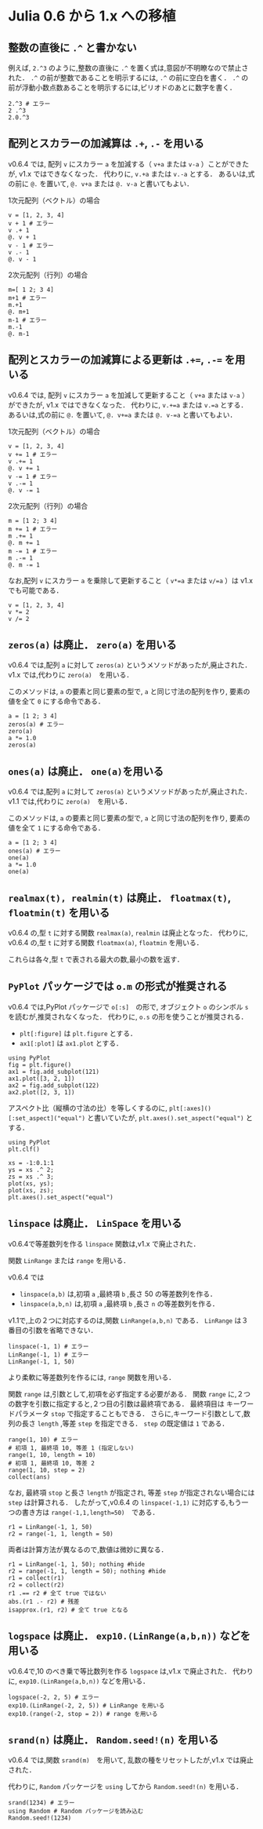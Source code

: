 # Julia 0.6 から 1.x への移植

## 整数の直後に `.^` と書かない

例えば, `2.^3` のように,整数の直後に `.^` を置く式は,意図が不明瞭なので禁止された．
`.^` の前が整数であることを明示するには, `.^` の前に空白を書く．
`.^` の前が浮動小数点数あることを明示するには,ピリオドのあとに数字を書く．

```@repl
2.^3 # エラー
2 .^3
2.0.^3
```

## 配列とスカラーの加減算は `.+`, `.-` を用いる

v0.6.4 では,
配列 `v` にスカラー `a` を加減する（ `v+a` または `v-a` ）ことができたが,
v1.x ではできなくなった．
代わりに, `v.+a` または `v.-a` とする．
あるいは,式の前に `@.` を置いて, `@. v+a` または `@. v-a` と書いてもよい．

1次元配列（ベクトル）の場合

```@repl
v = [1, 2, 3, 4]
v + 1 # エラー
v .+ 1
@. v + 1
v - 1 # エラー
v .- 1
@. v - 1
```

2次元配列（行列）の場合

```@repl
m=[ 1 2; 3 4]
m+1 # エラー
m.+1
@. m+1
m-1 # エラー
m.-1
@. m-1
```

## 配列とスカラーの加減算による更新は `.+=`, `.-=` を用いる

v0.6.4 では,
配列 `v` にスカラー `a` を加減して更新すること（ `v+a` または `v-a` ）ができたが,
v1.x ではできなくなった．
代わりに, `v.+=a` または `v.=a` とする．
あるいは,式の前に `@.` を置いて, `@. v+=a` または `@. v-=a` と書いてもよい．

1次元配列（ベクトル）の場合

```@repl
v = [1, 2, 3, 4]
v += 1 # エラー
v .+= 1
@. v += 1
v -= 1 # エラー
v .-= 1
@. v -= 1
```

2次元配列（行列）の場合

```@repl
m = [1 2; 3 4]
m += 1 # エラー
m .+= 1
@. m += 1
m -= 1 # エラー
m .-= 1
@. m -= 1
```


なお,配列 `v` にスカラー `a` を乗除して更新すること（ `v*=a` または `v/=a` ）は v1.x でも可能である．

```@repl
v = [1, 2, 3, 4]
v *= 2
v /= 2
```


## `zeros(a)` は廃止． `zero(a)` を用いる

v0.6.4 では,配列 `a` に対して `zeros(a)` というメソッドがあったが,廃止された．
v1.x では,代わりに `zero(a)`　を用いる．

このメソッドは, `a` の要素と同じ要素の型で, `a` と同じ寸法の配列を作り,
要素の値を全て `0` にする命令である．

```@repl
a = [1 2; 3 4]
zeros(a) # エラー
zero(a)
a *= 1.0
zeros(a)
```

## `ones(a)` は廃止． `one(a)`を用いる

v0.6.4 では,配列 `a` に対して `zeros(a)` というメソッドがあったが,廃止された．
v1.1 では,代わりに `zero(a)`　を用いる．

このメソッドは, `a` の要素と同じ要素の型で, `a` と同じ寸法の配列を作り,
要素の値を全て `1` にする命令である．

```@repl
a = [1 2; 3 4]
ones(a) # エラー
one(a)
a *= 1.0
one(a)
```

## `realmax(t), realmin(t)` は廃止． `floatmax(t)`, `floatmin(t)` を用いる

v0.6.4 の,型 `t` に対する関数 `realmax(a)`, `realmin` は廃止となった．
代わりに,
v0.6.4 の,型 `t` に対する関数 `floatmax(a)`, `floatmin` を用いる．

これらは各々,型 `t` で表される最大の数,最小の数を返す．


## `PyPlot` パッケージでは `o.m` の形式が推奨される

v0.6.4 では,PyPlot パッケージで `o[:s]`　の形で,
オブジェクト `o` のシンボル `s` を読むが,推奨されなくなった．
代わりに, `o.s` の形を使うことが推奨される．

* `plt[:figure]` は `plt.figure` とする．
* `ax1[:plot]` は `ax1.plot` とする．

```@repl
using PyPlot
fig = plt.figure()
ax1 = fig.add_subplot(121)
ax1.plot([3, 2, 1])
ax2 = fig.add_subplot(122)
ax2.plot([2, 3, 1])
```

アスペクト比（縦横の寸法の比）を等しくするのに,
`plt[:axes]()[:set_aspect]("equal")` と書いていたが,
`plt.axes().set_aspect("equal")` とする．

```@repl
using PyPlot
plt.clf()

xs = -1:0.1:1
ys = xs .^ 2;
zs = xs .^ 3;
plot(xs, ys);
plot(xs, zs);
plt.axes().set_aspect("equal")
```

## `linspace` は廃止． `LinSpace` を用いる

v0.6.4で等差数列を作る `linspace` 関数は,v1.x で廃止された．

関数 `LinRange` または `range` を用いる．

v0.6.4 では
* `linspace(a,b)` は,初項 `a` ,最終項 `b` ,長さ 50 の等差数列を作る．
* `linspace(a,b,n)` は,初項 `a` ,最終項 `b` ,長さ `n` の等差数列を作る．

v1.1で,上の２つに対応するのは,関数 `LinRange(a,b,n)` である．
`LinRange` は３番目の引数を省略できない．

```@repl
linspace(-1, 1) # エラー
LinRange(-1, 1) # エラー
LinRange(-1, 1, 50)
```

より柔軟に等差数列を作るには, `range` 関数を用いる．

関数 `range` は,引数として,初項を必ず指定する必要がある．
関数 `range` に,２つの数字を引数に指定すると,２つ目の引数は最終項である．
最終項目は キーワードパラメータ `stop` で指定することもできる．
さらに,キーワード引数として,数列の長さ `length` ,等差 `step` を指定できる．
`step` の既定値は `1` である．

```@repl
range(1, 10) # エラー
# 初項 1, 最終項 10, 等差 1 (指定しない)
range(1, 10, length = 10)
# 初項 1, 最終項 10, 等差 2
range(1, 10, step = 2)
collect(ans)
```

なお,
最終項 `stop` と長さ `length` が指定され,
等差 `step` が指定されない場合には `step` は計算される．
したがって,v0.6.4 の `linspace(-1,1)` に対応する,もう一つの書き方は
`range(-1,1,length=50)`　である．

```@repl
r1 = LinRange(-1, 1, 50)
r2 = range(-1, 1, length = 50)
```

両者は計算方法が異なるので,数値は微妙に異なる．

```@repl
r1 = LinRange(-1, 1, 50); nothing #hide
r2 = range(-1, 1, length = 50); nothing #hide
r1 = collect(r1)
r2 = collect(r2)
r1 .== r2 # 全て true ではない
abs.(r1 .- r2) # 残差
isapprox.(r1, r2) # 全て true となる
```

## `logspace` は廃止． `exp10.(LinRange(a,b,n))` などを用いる

v0.6.4で,$10$ のべき乗で等比数列を作る `logspace` は,v1.x で廃止された．
代わりに, `exp10.(LinRange(a,b,n))` などを用いる．

```@repl
logspace(-2, 2, 5) # エラー
exp10.(LinRange(-2, 2, 5)) # LinRange を用いる
exp10.(range(-2, stop = 2)) # range を用いる
```


## `srand(n)` は廃止． `Random.seed!(n)` を用いる

v0.6.4 では,関数 `srand(m)`　を用いて,
乱数の種をリセットしたが,v1.x では廃止された．

代わりに, `Random` パッケージを `using` してから `Random.seed!(n)` を用いる．

```@repl
srand(1234) # エラー
using Random # Random パッケージを読み込む
Random.seed!(1234)
```

